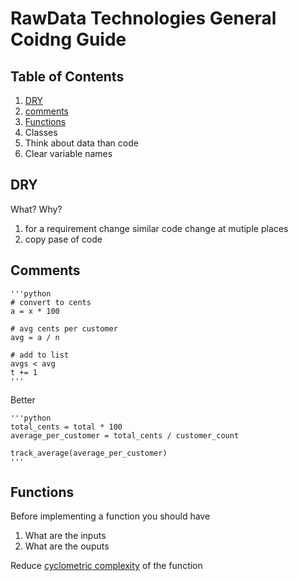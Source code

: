 # RawData Technologies General Coidng Guide


## Table of Contents
1. [DRY](#dry)
1. [comments](#comments)
1. [Functions](#Functions)
1. Classes
1. Think about data than code
1. Clear variable names

## DRY
What?
Why?
1. for a requirement change similar code change at mutiple places
2. copy pase of code

## Comments

	'''python
	# convert to cents
	a = x * 100

    # avg cents per customer 
    avg = a / n

    # add to list
    avgs < avg
    t += 1
    '''
Better    

    '''python
    total_cents = total * 100
	average_per_customer = total_cents / customer_count

	track_average(average_per_customer)
    '''

## Functions

Before implementing a function you should have
1. What are the inputs
2. What are the ouputs

Reduce [cyclometric complexity](https://en.wikipedia.org/wiki/Cyclomatic_complexity#Implications_for_software_testing) of the function

